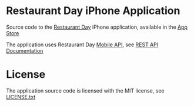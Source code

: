 # Restaurant Day iPhone Application

Source code to the [Restaurant Day](http://www.restaurantday.org/) iPhone application, available in the [App Store](https://itunes.apple.com/fi/app/restaurant-day/id497804681)

The application uses Restaurant Day [Mobile API](https://github.com/Restaurantday-org/mobileapi), see [REST API Documentation](https://github.com/Restaurantday-org/mobileapi/blob/master/doc/REST-API.textile)

# License

The application source code is licensed with the MIT license, see [LICENSE.txt](LICENSE.txt)
